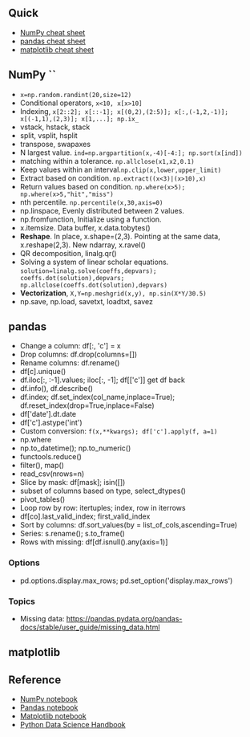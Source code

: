 ## Quick
* [NumPy cheat sheet](https://s3.amazonaws.com/assets.datacamp.com/blog_assets/Numpy_Python_Cheat_Sheet.pdf)
* [pandas cheat sheet](https://github.com/pandas-dev/pandas/blob/master/doc/cheatsheet/Pandas_Cheat_Sheet.pdf)
* [matplotlib cheat sheet](https://s3.amazonaws.com/assets.datacamp.com/blog_assets/Python_Matplotlib_Cheat_Sheet.pdf)


## NumPy ``
* `x=np.random.randint(20,size=12)`
* Conditional operators, `x<10, x[x>10]`
* Indexing, `x[2::2]; x[::-1]; x[(0,2),(2:5)]; x[:,(-1,2,-1)]; x[(-1,1),(2,3)]; x[1,...]; np.ix_`
* vstack, hstack, stack
* split, vsplit, hsplit
* transpose, swapaxes
* N largest value. `ind=np.argpartition(x,-4)[-4:]; np.sort(x[ind])`
* matching within a tolerance. `np.allclose(x1,x2,0.1)`
* Keep values within an interval.`np.clip(x,lower,upper_limit)`
* Extract based on condition. `np.extract((x<3)|(x>10),x)`
* Return values based on condition. `np.where(x>5); np.where(x>5,"hit","miss")`
* nth percentile. `np.percentile(x,30,axis=0)`
* np.linspace, Evenly distributed between 2 values.
* np.fromfunction, Initialize using a function.
* x.itemsize. Data buffer, x.data.tobytes()
* **Reshape**. In place, x.shape=(2,3). Pointing at the same data, x.reshape(2,3). New ndarray, x.ravel()
* QR decomposition, linalg.qr()
* Solving a system of linear scholar equations. `solution=linalg.solve(coeffs,depvars); coeffs.dot(solution),depvars; np.allclose(coeffs.dot(solution),depvars)`
* **Vectorization**, `X,Y=np.meshgrid(x,y), np.sin(X*Y/30.5)`
* np.save, np.load, savetxt, loadtxt, savez


## pandas
* Change a column: df[:, 'c'] = x
* Drop columns: df.drop(columns=[])
* Rename columns: df.rename()
* df[c].unique()
* df.iloc[:, :-1].values; iloc[:, -1]; df[['c']] get df back
* df.info(), df.describe()
* df.index; df.set_index(col_name,inplace=True); df.reset_index(drop=True,inplace=False)
* df['date'].dt.date
* df['c'].astype('int')
* Custom conversion: `f(x,**kwargs); df['c'].apply(f, a=1)`
* np.where
* np.to_datetime(); np.to_numeric()
* functools.reduce()
* filter(), map()
* read_csv(nrows=n)
* Slice by mask: df[mask]; isin([])
* subset of columns based on type, select_dtypes()
* pivot_tables()
* Loop row by row: itertuples; index, row in iterrows
* df[co].last_valid_index; first_valid_index
* Sort by columns: df.sort_values(by = list_of_cols,ascending=True) 
* Series: s.rename(); s.to_frame()
* Rows with missing: df[df.isnull().any(axis=1)]


### Options
* pd.options.display.max_rows; pd.set_option('display.max_rows')

### Topics
* Missing data: https://pandas.pydata.org/pandas-docs/stable/user_guide/missing_data.html

## matplotlib

## Reference
* [NumPy notebook](https://github.com/ageron/handson-ml2/blob/master/tools_numpy.ipynb)
* [Pandas notebook](https://github.com/ageron/handson-ml2/blob/master/tools_pandas.ipynb)
* [Matplotlib notebook](https://github.com/ageron/handson-ml2/blob/master/tools_matplotlib.ipynb)
* [Python Data Science Handbook](https://jakevdp.github.io/PythonDataScienceHandbook/) 
